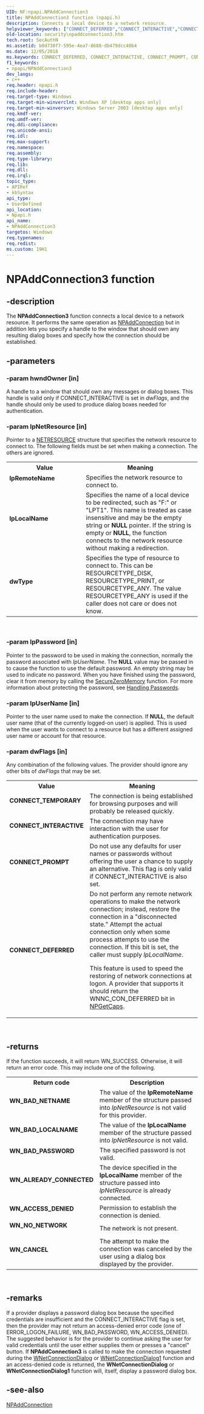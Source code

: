 ```yaml
---
UID: NF:npapi.NPAddConnection3
title: NPAddConnection3 function (npapi.h)
description: Connects a local device to a network resource.
helpviewer_keywords: ["CONNECT_DEFERRED","CONNECT_INTERACTIVE","CONNECT_PROMPT","CONNECT_TEMPORARY","NPAddConnection3","NPAddConnection3 function [Security]","_mnp_npaddconnection3","dwType","lpLocalName","lpRemoteName","npapi/NPAddConnection3","security.npaddconnection3"]
old-location: security\npaddconnection3.htm
tech.root: SecAuthN
ms.assetid: b0d730f7-595e-4ea7-8688-db479dcc40b4
ms.date: 12/05/2018
ms.keywords: CONNECT_DEFERRED, CONNECT_INTERACTIVE, CONNECT_PROMPT, CONNECT_TEMPORARY, NPAddConnection3, NPAddConnection3 function [Security], _mnp_npaddconnection3, dwType, lpLocalName, lpRemoteName, npapi/NPAddConnection3, security.npaddconnection3
f1_keywords:
- npapi/NPAddConnection3
dev_langs:
- c++
req.header: npapi.h
req.include-header: 
req.target-type: Windows
req.target-min-winverclnt: Windows XP [desktop apps only]
req.target-min-winversvr: Windows Server 2003 [desktop apps only]
req.kmdf-ver: 
req.umdf-ver: 
req.ddi-compliance: 
req.unicode-ansi: 
req.idl: 
req.max-support: 
req.namespace: 
req.assembly: 
req.type-library: 
req.lib: 
req.dll: 
req.irql: 
topic_type:
- APIRef
- kbSyntax
api_type:
- UserDefined
api_location:
- Npapi.h
api_name:
- NPAddConnection3
targetos: Windows
req.typenames: 
req.redist: 
ms.custom: 19H1
---
```


# NPAddConnection3 function


## -description


The <b>NPAddConnection3</b> function connects a local device to a network resource. It performs the same operation as 
<a href="https://docs.microsoft.com/windows/desktop/api/npapi/nf-npapi-npaddconnection">NPAddConnection</a> but in addition lets you specify a handle to the window that should own any resulting dialog boxes and specify how the connection should be established.


## -parameters




### -param hwndOwner [in]

A handle to a window that should own any messages or dialog boxes. This handle is valid only if CONNECT_INTERACTIVE is set in <i>dwFlags</i>, and the handle should only be used to produce dialog boxes needed for authentication.


### -param lpNetResource [in]

Pointer to a 
<a href="https://docs.microsoft.com/windows/desktop/api/winnetwk/ns-winnetwk-netresourcea">NETRESOURCE</a> structure that specifies the network resource to connect to. The following fields must be set when making a connection. The others are ignored.

<table>
<tr>
<th>Value</th>
<th>Meaning</th>
</tr>
<tr>
<td width="40%"><a id="lpRemoteName"></a><a id="lpremotename"></a><a id="LPREMOTENAME"></a><dl>
<dt><b>lpRemoteName</b></dt>
</dl>
</td>
<td width="60%">
Specifies the network resource to connect to.

</td>
</tr>
<tr>
<td width="40%"><a id="lpLocalName"></a><a id="lplocalname"></a><a id="LPLOCALNAME"></a><dl>
<dt><b>lpLocalName</b></dt>
</dl>
</td>
<td width="60%">
Specifies the name of a local device to be redirected, such as "F:" or "LPT1". This name is treated as case insensitive and may be the empty string or <b>NULL</b> pointer. If the string is empty or <b>NULL</b>, the function connects to the network resource without making a redirection.

</td>
</tr>
<tr>
<td width="40%"><a id="dwType"></a><a id="dwtype"></a><a id="DWTYPE"></a><dl>
<dt><b>dwType</b></dt>
</dl>
</td>
<td width="60%">
Specifies the type of resource to connect to. This can be RESOURCETYPE_DISK, RESOURCETYPE_PRINT, or RESOURCETYPE_ANY. The value RESOURCETYPE_ANY is used if the caller does not care or does not know.

</td>
</tr>
</table>
 


### -param lpPassword [in]

Pointer to the password to be used in making the connection, normally the password associated with <i>lpUserName</i>. The <b>NULL</b> value may be passed in to cause the function to use the default password. An empty string may be used to indicate no password. When you have finished using the password, clear it from memory by calling the <a href="https://docs.microsoft.com/previous-versions/windows/desktop/legacy/aa366877(v=vs.85)">SecureZeroMemory</a> function. For more information about protecting the password, see <a href="https://docs.microsoft.com/windows/desktop/SecBP/handling-passwords">Handling Passwords</a>.


### -param lpUserName [in]

Pointer to the user name used to make the connection. If <b>NULL</b>, the default user name (that of the currently logged-on user) is applied. This is used when the user wants to connect to a resource but has a different assigned user name or account for that resource.


### -param dwFlags [in]

Any combination of the following values. The provider should ignore any other bits of <i>dwFlags</i> that may be set.

<table>
<tr>
<th>Value</th>
<th>Meaning</th>
</tr>
<tr>
<td width="40%"><a id="CONNECT_TEMPORARY"></a><a id="connect_temporary"></a><dl>
<dt><b>CONNECT_TEMPORARY</b></dt>
</dl>
</td>
<td width="60%">
The connection is being established for browsing purposes and will probably be released quickly.

</td>
</tr>
<tr>
<td width="40%"><a id="CONNECT_INTERACTIVE"></a><a id="connect_interactive"></a><dl>
<dt><b>CONNECT_INTERACTIVE</b></dt>
</dl>
</td>
<td width="60%">
The connection may have interaction with the user for authentication purposes.

</td>
</tr>
<tr>
<td width="40%"><a id="CONNECT_PROMPT"></a><a id="connect_prompt"></a><dl>
<dt><b>CONNECT_PROMPT</b></dt>
</dl>
</td>
<td width="60%">
Do not use any defaults for user names or passwords without offering the user a chance to supply an alternative. This flag is only valid if CONNECT_INTERACTIVE is also set.

</td>
</tr>
<tr>
<td width="40%"><a id="CONNECT_DEFERRED"></a><a id="connect_deferred"></a><dl>
<dt><b>CONNECT_DEFERRED</b></dt>
</dl>
</td>
<td width="60%">
Do not perform any remote network operations to make the network connection; instead, restore the connection in a "disconnected state." Attempt the actual connection only when some process attempts to use the connection. If this bit is set, the caller must supply <i>lpLocalName</i>. 




This feature is used to speed the restoring of network connections at logon. A provider that supports it should return the WNNC_CON_DEFERRED bit in <a href="https://docs.microsoft.com/windows/desktop/api/npapi/nf-npapi-npgetcaps">NPGetCaps</a>.

</td>
</tr>
</table>
 


## -returns



If the function succeeds, it will return WN_SUCCESS. Otherwise, it will return an error code. This may include one of the following.

<table>
<tr>
<th>Return code</th>
<th>Description</th>
</tr>
<tr>
<td width="40%">
<dl>
<dt><b>WN_BAD_NETNAME</b></dt>
</dl>
</td>
<td width="60%">
The value of the <b>lpRemoteName</b> member of the structure passed into <i>lpNetResource</i> is not valid for this provider.

</td>
</tr>
<tr>
<td width="40%">
<dl>
<dt><b>WN_BAD_LOCALNAME</b></dt>
</dl>
</td>
<td width="60%">
The value of the <b>lpLocalName</b> member of the structure passed into <i>lpNetResource</i> is not valid.

</td>
</tr>
<tr>
<td width="40%">
<dl>
<dt><b>WN_BAD_PASSWORD</b></dt>
</dl>
</td>
<td width="60%">
The specified password is not valid.

</td>
</tr>
<tr>
<td width="40%">
<dl>
<dt><b>WN_ALREADY_CONNECTED</b></dt>
</dl>
</td>
<td width="60%">
The device specified in the <b>lpLocalName</b> member of the structure passed into <i>lpNetResource</i> is already connected.

</td>
</tr>
<tr>
<td width="40%">
<dl>
<dt><b>WN_ACCESS_DENIED</b></dt>
</dl>
</td>
<td width="60%">
Permission to establish the connection is denied.

</td>
</tr>
<tr>
<td width="40%">
<dl>
<dt><b>WN_NO_NETWORK</b></dt>
</dl>
</td>
<td width="60%">
The network is not present.

</td>
</tr>
<tr>
<td width="40%">
<dl>
<dt><b>WN_CANCEL</b></dt>
</dl>
</td>
<td width="60%">
The attempt to make the connection was canceled by the user using a dialog box displayed by the provider.

</td>
</tr>
</table>
 




## -remarks



If a provider displays a password dialog box because the specified credentials are insufficient and the CONNECT_INTERACTIVE flag is set, then the provider may not return an access-denied error code (one of ERROR_LOGON_FAILURE, WN_BAD_PASSWORD, WN_ACCESS_DENIED). The suggested behavior is for the provider to continue asking the user for valid credentials until the user either supplies them or presses a "cancel" button. If <b>NPAddConnection3</b> is called to make the connection requested during the 
<a href="https://docs.microsoft.com/windows/desktop/api/winnetwk/nf-winnetwk-wnetconnectiondialog">WNetConnectionDialog</a> or 
<a href="https://docs.microsoft.com/windows/desktop/api/winnetwk/nf-winnetwk-wnetconnectiondialog1a">WNetConnectionDialog1</a> function and an access-denied code is returned, the 
<b>WNetConnectionDialog</b> or 
<b>WNetConnectionDialog1</b> function will, itself, display a password dialog box.




## -see-also




<a href="https://docs.microsoft.com/windows/desktop/api/npapi/nf-npapi-npaddconnection">NPAddConnection</a>
 

 

